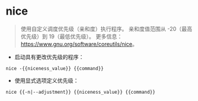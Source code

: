 # nice

> 使用自定义调度优先级（亲和度）执行程序。
> 亲和度值范围从 -20（最高优先级）到 19（最低优先级）。
> 更多信息：<https://www.gnu.org/software/coreutils/nice>。

- 启动具有更改优先级的程序：

`nice -{{niceness_value}} {{command}}`

- 使用显式选项定义优先级：

`nice {{-n|--adjustment}} {{niceness_value}} {{command}}`